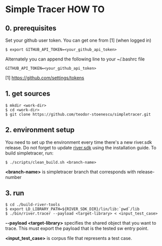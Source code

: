 # Simple Tracer HOW TO

## 0. prerequisites
Set your github user token. You can get one from [1] (when logged in)

```
$ export GITHUB_API_TOKEN=<your_github_api_token>
```

Alternately you can append the following line to your ~/.bashrc file

```
GITHUB_API_TOKEN=<your_github_api_token>
```
[1] https://github.com/settings/tokens

## 1. get sources

```
$ mkdir <work-dir>
$ cd <work-dir>
$ git clone https://github.com/teodor-stoenescu/simpletracer.git
```
## 2. environment setup

You need to set up the environment every time there's a new river.sdk release. Do not forget to update [river.sdk](https://github.com/teodor-stoenescu/river.sdk) using the installation guide. To build simpletracer, run:  
```
$ ./scripts/clean_build.sh <branch-name>
```
**\<branch-name\>** is simpletracer branch that corresponds with release-number

## 3. run
```
$ cd ./build-river-tools
$ export LD_LIBRARY_PATH=${RIVER_SDK_DIR}/lin/lib:`pwd`/lib
$ ./bin/river.tracer --payload <target-library> < <input_test_case>
```
**--payload \<target-library\>** specifies the shared object that you want to trace. This must export the payload that is the tested sw entry point.

**\<input_test_case\>** is corpus file that represents a test case.

